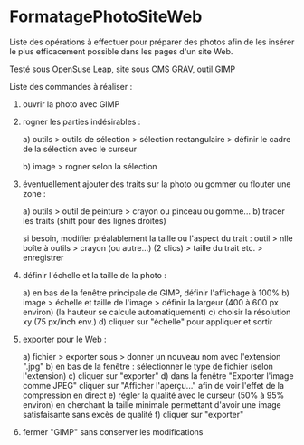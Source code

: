 # FormatagePhotoSiteWeb
Liste des opérations à effectuer pour préparer des photos afin de les insérer le plus efficacement possible dans les pages d'un site Web.

Testé sous OpenSuse Leap, site sous CMS GRAV, outil GIMP

Liste des commandes à réaliser :

1) ouvrir la photo avec GIMP

2) rogner les parties indésirables :

    a) outils > outils de sélection > sélection rectangulaire > définir le cadre de la sélection avec le curseur
    
    b) image > rogner selon la sélection

3) éventuellement ajouter des traits sur la photo ou gommer ou flouter une zone :

    a) outils > outil de peinture > crayon ou pinceau ou gomme...
    b) tracer les traits (shift pour des lignes droites)
    
    si besoin, modifier préalablement la taille ou l'aspect du trait :
    outil > nlle boîte à outils > crayon (ou autre...) (2 clics) > taille du trait etc. > enregistrer

4) définir l'échelle et la taille de la photo :

    a) en bas de la fenêtre principale de GIMP, définir l'affichage à 100%
    b) image > échelle et taille de l'image > définir la largeur (400 à 600 px environ)
       (la hauteur se calcule automatiquement)
    c) choisir la résolution xy (75 px/inch env.)
    d) cliquer sur "échelle" pour appliquer et sortir

5) exporter pour le Web :

    a) fichier > exporter sous > donner un nouveau nom avec l'extension ".jpg"
    b) en bas de la fenêtre : sélectionner le type de fichier (selon l'extension)
    c) cliquer sur "exporter"
    d) dans la fenêtre "Exporter l'image comme JPEG" cliquer sur "Afficher l'aperçu..."
       afin de voir l'effet de la compression en direct
    e) régler la qualité avec le curseur (50% à 95% environ) en cherchant la taille minimale
       permettant d'avoir une image satisfaisante sans excès de qualité
    f) cliquer sur "exporter"

6) fermer "GIMP" sans conserver les modifications
